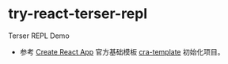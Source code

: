 # try-react-terser-repl
Terser REPL Demo

- 参考 [Create React App][cra] 官方基础模板 [cra-template] 初始化项目。


[cra]: <https://github.com/facebook/create-react-app>
[cra-template]: <https://github.com/facebook/create-react-app/tree/master/packages/cra-template>
